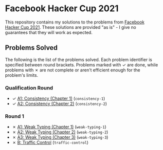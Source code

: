 # Facebook Hacker Cup 2021

This repository contains my solutions to the problems from [Facebook Hacker Cup 2021][1]. These solutions are provided "as is" - I give no guarantees that they will work as expected.

## Problems Solved

The following is the list of the problems solved. Each problem identifier is specified between round brackets. Problems marked with ✓ are done, while problems with ✗ are not complete or aren't efficient enough for the problem's limits.

### Qualification Round

* ✓ [A1: Consistency (Chapter 1)][qualA1] (`consistency-1`)
* ✓ [A2: Consistency (Chapter 2)][qualA2] (`consistency-2`)

### Round 1

* ✗ [A1: Weak Typing (Chapter 1)][round1A1] (`weak-typing-1`)
* ✗ [A2: Weak Typing (Chapter 2)][round1A2] (`weak-typing-2`)
* ✗ [A3: Weak Typing (Chapter 3)][round1A3] (`weak-typing-3`)
* ✗ [B: Traffic Control][round1B] (`traffic-control`)

[1]: https://www.facebook.com/codingcompetitions/hacker-cup
[qualA1]: https://www.facebook.com/codingcompetitions/hacker-cup/2021/qualification-round/problems/A1
[qualA2]: https://www.facebook.com/codingcompetitions/hacker-cup/2021/qualification-round/problems/A2
[round1A1]: https://www.facebook.com/codingcompetitions/hacker-cup/2021/round-1/problems/A1
[round1A2]: https://www.facebook.com/codingcompetitions/hacker-cup/2021/round-1/problems/A2
[round1A3]: https://www.facebook.com/codingcompetitions/hacker-cup/2021/round-1/problems/A3
[round1B]: https://www.facebook.com/codingcompetitions/hacker-cup/2021/round-1/problems/B